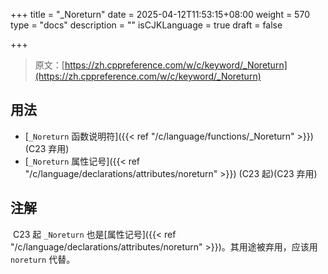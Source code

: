 +++
title = "_Noreturn"
date = 2025-04-12T11:53:15+08:00
weight = 570
type = "docs"
description = ""
isCJKLanguage = true
draft = false

+++

> 原文：[https://zh.cppreference.com/w/c/keyword/_Noreturn](https://zh.cppreference.com/w/c/keyword/_Noreturn)

## 用法

- [`_Noreturn` 函数说明符]({{< ref "/c/language/functions/_Noreturn" >}}) (C23 弃用)
- [`_Noreturn` 属性记号]({{< ref "/c/language/declarations/attributes/noreturn" >}}) (C23 起)(C23 弃用)

## 注解

​	C23 起 `_Noreturn` 也是[属性记号]({{< ref "/c/language/declarations/attributes/noreturn" >}})。其用途被弃用，应该用 `noreturn` 代替。
